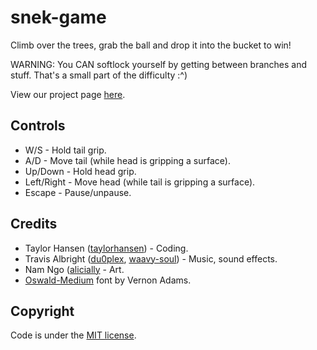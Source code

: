 # snek-game
Climb over the trees, grab the ball and drop it into the bucket to win!

WARNING: You CAN softlock yourself by getting between branches and stuff. That's a small part of the difficulty :^)

View our project page [here](https://taylorhansen.itch.io/snek-game).

## Controls
* W/S - Hold tail grip.
* A/D - Move tail (while head is gripping a surface).
* Up/Down - Hold head grip.
* Left/Right - Move head (while tail is gripping a surface).
* Escape - Pause/unpause.

## Credits
* Taylor Hansen ([taylorhansen](https://github.com/taylorhansen)) - Coding.
* Travis Albright ([du0plex](https://github.com/du0plex), [waavy-soul](https://soundcloud.com/t-albright)) - Music, sound effects.
* Nam Ngo ([alicially](https://github.com/alicially) - Art.
* [Oswald-Medium](https://fonts.google.com/specimen/Oswald) font by Vernon Adams.

## Copyright
Code is under the [MIT license](/LICENSE-code).
